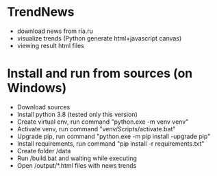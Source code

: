 # TrendNews

- download news from ria.ru
- visualize trends (Python generate html+javascript canvas)
- viewing result html files


# Install and run from sources (on Windows)

- Download sources
- Install python 3.8 (tested only this version)
- Create virtual env, run command "python.exe -m venv venv"
- Activate venv, run command "venv/Scripts/activate.bat"
- Upgrade pip, run command "python.exe -m pip install -upgrade pip"
- Install requirements, run command "pip install -r requirements.txt"
- Create folder /data
- Run /build.bat and waiting while executing
- Open /output/*.html files with news trends
